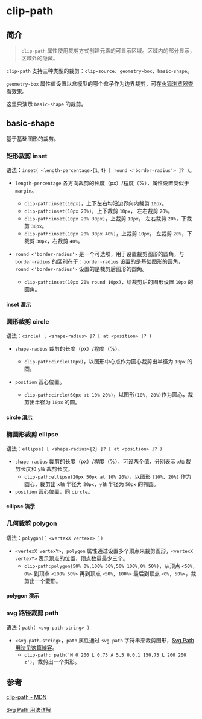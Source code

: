 <author-info date="1650508087254"></author-info>

# clip-path

## 简介

> `clip-path` 属性使用裁剪方式创建元素的可显示区域。区域内的部分显示，区域外的隐藏。

`clip-path` 支持三种类型的裁剪：`clip-source`、`geometry-box`、`basic-shape`。

`geometry-box` 属性值设置以盒模型的哪个盒子作为边界裁剪，可在[火狐浏览器查看效果](https://developer.mozilla.org/zh-CN/docs/Web/CSS/clip-path#fill-rule)。

这里只演示 `basic-shape` 的裁剪。

## basic-shape

基于基础图形的裁剪。

### 矩形裁剪 inset

语法：`inset( <length-percentage>{1,4} [ round <'border-radius'> ]? )`。

- `length-percentage` 各方向裁剪的长度（px）/程度（%），属性设置类似于 `margin`。

  - `clip-path:inset(10px)`，上下左右均沿边界向内裁剪 `10px`。
  - `clip-path:inset(10px 20%)`，上下裁剪 `10px`， 左右裁剪 `20%`。
  - `clip-path:inset(10px 20% 30px)`，上裁剪 `10px`， 左右裁剪 `20%`，下裁剪 `30px`。
  - `clip-path:inset(10px 20% 30px 40%)`，上裁剪 `10px`， 左裁剪 `20%`，下裁剪 `30px`，右裁剪 `40%`。

- `round <'border-radius'>` 是一个可选项，用于设置裁剪图形的圆角，与 `border-radius` 的区别在于：`border-radius` 设置的是基础图形的圆角，`round <'border-radius'>` 设置的是裁剪后图形的圆角。

  - `clip-path:inset(10px 20% round 10px)`，给裁剪后的图形设置 `10px` 的圆角。

#### inset 演示

<page-example-css-clip-path-inset></page-example-css-clip-path-inset>

### 圆形裁剪 circle

语法：`circle( [ <shape-radius> ]? [ at <position> ]? )`

- `shape-radius` 裁剪的长度（px）/程度（%）。

  - `clip-path:circle(10px)`，以图形中心点作为圆心裁剪出半径为 `10px` 的圆。

- `position` 圆心位置。
  - `clip-path:circle(60px at 10% 20%)`，以图形`(10%, 20%)`作为圆心，裁剪出半径为 `10px` 的圆。

#### circle 演示

<page-example-css-clip-path-circle></page-example-css-clip-path-circle>

### 椭圆形裁剪 ellipse

语法：`ellipse( [ <shape-radius>{2} ]? [ at <position> ]? )`

- `shape-radius` 裁剪的长度（px）/程度（%），可设两个值，分别表示 `x轴` 裁剪长度和 `y轴` 裁剪长度。
  - `clip-path:ellipse(20px 50px at 10% 20%)`，以图形 `(10%, 20%)` 作为圆心，裁剪出 `x轴` 半径为 `20px`，`y轴` 半径为 `50px` 的椭圆。
- `position` 圆心位置，同 `circle`。

#### ellipse 演示

<page-example-css-clip-path-ellipse></page-example-css-clip-path-ellipse>

### 几何裁剪 polygon

语法：`polygon([ <vertexX vertexY> ])`

- `<vertexX vertexY>`，`polygon` 属性通过设置多个顶点来裁剪图形，`<vertexX vertexY>` 表示顶点的位置，顶点数量最少三个。
  - `clip-path:polygon(50% 0%,100% 50%,50% 100%,0% 50%)`，从顶点 `<50%, 0%>` 到顶点 `<100% 50%>` 再到顶点 `<50%, 100%>` 最后到顶点 `<0%, 50%>`，裁剪出一个菱形。

#### polygon 演示

<page-example-css-clip-path-polygon></page-example-css-clip-path-polygon>

### svg 路径裁剪 path

语法：`path( <svg-path-string> )`

- `<svg-path-string>`，`path` 属性通过 `svg path` 字符串来裁剪图形，[Svg Path 用法见这篇博客](https://blog.csdn.net/weixin_39868379/article/details/114403129)。
  - `clip-path: path('M 0 200 L 0,75 A 5,5 0,0,1 150,75 L 200 200 z')`，裁剪出一个拱形。

## 参考

[clip-path - MDN](https://developer.mozilla.org/zh-CN/docs/Web/CSS/clip-path)

[Svg Path 用法详解](https://blog.csdn.net/weixin_39868379/article/details/114403129)
